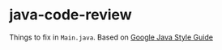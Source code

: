 # java-code-review

Things to fix in `Main.java`. Based on [Google Java Style Guide](https://google.github.io/styleguide/javaguide.html)
